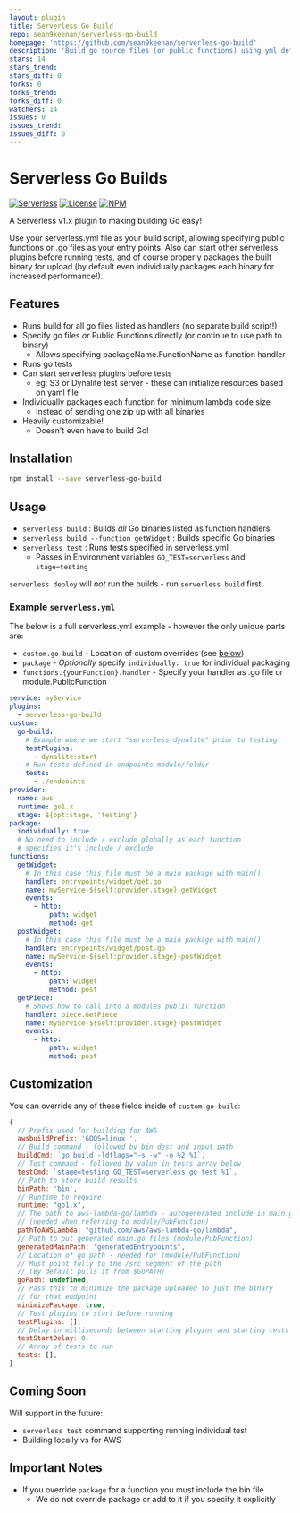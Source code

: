```yaml
---
layout: plugin
title: Serverless Go Build
repo: sean9keenan/serverless-go-build
homepage: 'https://github.com/sean9keenan/serverless-go-build'
description: 'Build go source files (or public functions) using yml definition file'
stars: 14
stars_trend: 
stars_diff: 0
forks: 0
forks_trend: 
forks_diff: 0
watchers: 14
issues: 0
issues_trend: 
issues_diff: 0
---
```



# Serverless Go Builds

[![Serverless][ico-serverless]][link-serverless]
[![License][ico-license]][link-license]
[![NPM][ico-npm]][link-npm]

A Serverless v1.x plugin to making building Go easy!
 
Use your serverless.yml file as your build script, allowing specifying public functions or .go files as your entry points. Also can start other serverless plugins before running tests, and of course properly packages the built binary for upload (by default even individually packages each binary for increased performance!).


## Features

 - Runs build for all go files listed as handlers (no separate build script!)
 - Specify go files _or_ Public Functions directly (or continue to use path to binary)
     + Allows specifying packageName.FunctionName as function handler
 - Runs go tests
 - Can start serverless plugins before tests
     + eg: S3 or Dynalite test server - these can initialize resources based on yaml file
 - Individually packages each function for minimum lambda code size
     + Instead of sending one zip up with all binaries
 - Heavily customizable!
     + Doesn't even have to build Go!

## Installation
```bash
npm install --save serverless-go-build
```

## Usage

 - `serverless build` : Builds _all_ Go binaries listed as function handlers
 - `serverless build --function getWidget` : Builds specific Go binaries
 - `serverless test` : Runs tests specified in serverless.yml
     + Passes in Environment variables `GO_TEST=serverless` and `stage=testing`

`serverless deploy` will *not* run the builds - run `serverless build` first.

### Example `serverless.yml`

The below is a full serverless.yml example - however the only unique parts are:
 - `custom.go-build` - Location of custom overrides (see [below](./README.md#customization))
 - `package` - _Optionally_ specify `individually: true` for individual packaging
 - `functions.{yourFunction}.handler` - Specify your handler as .go file or module.PublicFunction

```yaml
service: myService
plugins:
  - serverless-go-build
custom:
  go-build:
    # Example where we start "serverless-dynalite" prior to testing
    testPlugins:
      - dynalite:start
    # Run tests defined in endpoints module/folder
    tests:
      - ./endpoints
provider:
  name: aws
  runtime: go1.x
  stage: ${opt:stage, 'testing'}
package:
  individually: true
  # No need to include / exclude globally as each function
  # specifies it's include / exclude
functions:
  getWidget:
    # In this case this file must be a main package with main()
    handler: entrypoints/widget/get.go
    name: myService-${self:provider.stage}-getWidget
    events:
      - http:
          path: widget
          method: get
  postWidget:
    # In this case this file must be a main package with main()
    handler: entrypoints/widget/post.go
    name: myService-${self:provider.stage}-postWidget
    events:
      - http:
          path: widget
          method: post
  getPiece:
    # Shows how to call into a modules public function
    handler: piece.GetPiece
    name: myService-${self:provider.stage}-postWidget
    events:
      - http:
          path: widget
          method: post
```

## Customization
You can override any of these fields inside of `custom.go-build`:
```js
{
  // Prefix used for building for AWS
  awsbuildPrefix: 'GOOS=linux ',
  // Build command - followed by bin dest and input path
  buildCmd: `go build -ldflags="-s -w" -o %2 %1`,
  // Test command - followed by value in tests array below
  testCmd: `stage=testing GO_TEST=serverless go test %1`,
  // Path to store build results
  binPath: 'bin',
  // Runtime to require
  runtime: "go1.x",
  // The path to aws-lambda-go/lambda - autogenerated include in main.go
  // (needed when referring to module/PubFunction)
  pathToAWSLambda: "github.com/aws/aws-lambda-go/lambda",
  // Path to put generated main.go files (module/PubFunction)
  generatedMainPath: "generatedEntrypoints",
  // Location of go path - needed for (module/PubFunction)
  // Must point fully to the /src segment of the path
  // (By default pulls it from $GOPATH)
  goPath: undefined,
  // Pass this to minimize the package uploaded to just the binary
  // for that endpoint
  minimizePackage: true,
  // Test plugins to start before running 
  testPlugins: [],
  // Delay in milliseconds between starting plugins and starting tests
  testStartDelay: 0,
  // Array of tests to run
  tests: [],
}
```


## Coming Soon 
Will support in the future:
 - `serverless test` command supporting running individual test
 - Building locally vs for AWS

## Important Notes
 - If you override `package` for a function you must include the bin file
     + We do not override package or add to it if you specify it explicitly

[ico-serverless]: http://public.serverless.com/badges/v3.svg
[ico-license]: https://img.shields.io/github/license/sean9keenan/serverless-go-build.svg
[ico-npm]: https://img.shields.io/npm/v/serverless-go-build.svg

[link-serverless]: http://www.serverless.com/
[link-license]: ./LICENSE
[link-npm]: https://www.npmjs.com/package/serverless-go-build
